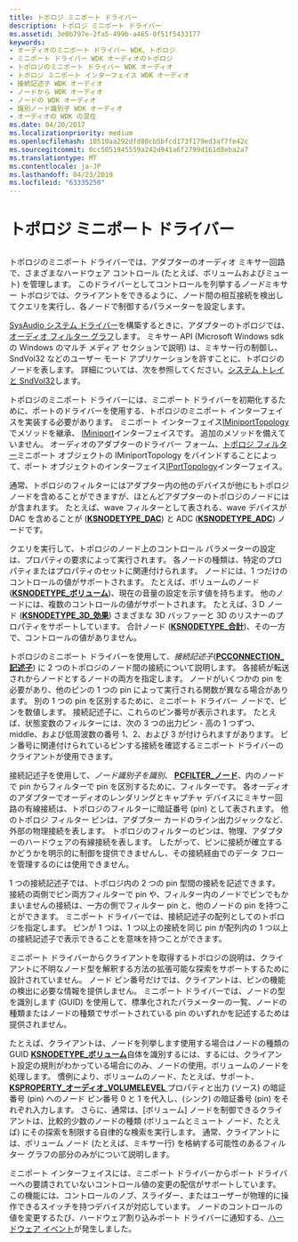 ```yaml
---
title: トポロジ ミニポート ドライバー
description: トポロジ ミニポート ドライバー
ms.assetid: 3e0b797e-2fa5-499b-a465-0f51f5433177
keywords:
- オーディオのミニポート ドライバー WDK、トポロジ
- ミニポート ドライバー WDK オーディオのトポロジ
- トポロジのミニポート ドライバー WDK オーディオ
- トポロジ ミニポート インターフェイス WDK オーディオ
- 接続記述子 WDK オーディオ
- ノードから WDK オーディオ
- ノードの WDK オーディオ
- 識別ノード識別子 WDK オーディオ
- オーディオの WDK の混在
ms.date: 04/20/2017
ms.localizationpriority: medium
ms.openlocfilehash: 10510aa292dfd80cb5bfcd173f179ed3af7fe42c
ms.sourcegitcommit: 0cc5051945559a242d941a6f2799d161d8eba2a7
ms.translationtype: MT
ms.contentlocale: ja-JP
ms.lasthandoff: 04/23/2019
ms.locfileid: "63335250"
---
```

# <a name="topology-miniport-driver"></a>トポロジ ミニポート ドライバー


## <span id="topology_miniport_driver"></span><span id="TOPOLOGY_MINIPORT_DRIVER"></span>


トポロジのミニポート ドライバーでは、アダプターのオーディオ ミキサー回路で、さまざまなハードウェア コントロール (たとえば、ボリュームおよびミュート) を管理します。 このドライバーとしてコントロールを列挙する*ノード*ミキサー トポロジでは、クライアントをできるように、ノード間の相互接続を検出してクエリを実行し、各ノードで制御するパラメーターを設定します。

[SysAudio システム ドライバー](kernel-mode-wdm-audio-components.md#sysaudio_system_driver)を構築するときに、アダプターのトポロジでは、[オーディオ フィルター グラフ](audio-filter-graphs.md)します。 ミキサー API (Microsoft Windows sdk の Windows のマルチ メディア セクションで説明) は、ミキサー行の制御し、SndVol32 などのユーザー モード アプリケーションを許すことに、トポロジのノードを表します。 詳細については、次を参照してください。[システム トレイと SndVol32](systray-and-sndvol32.md)します。

トポロジのミニポート ドライバーには、ミニポート ドライバーを初期化するために、ポートのドライバーを使用する、トポロジのミニポート インターフェイスを実装する必要があります。 ミニポート インターフェイス[IMiniportTopology](https://msdn.microsoft.com/library/windows/hardware/ff536712)でメソッドを継承、 [IMiniport](https://msdn.microsoft.com/library/windows/hardware/ff536698)インターフェイスです。 追加のメソッドを備えていません。 オーディオのアダプターのドライバー フォーム、[トポロジ フィルター](topology-filters.md)ミニポート オブジェクトの IMiniportTopology をバインドすることによって、ポート オブジェクトのインターフェイス[IPortTopology](https://msdn.microsoft.com/library/windows/hardware/ff536896)インターフェイス。

通常、トポロジのフィルターにはアダプター内の他のデバイスが他にもトポロジ ノードを含めることができますが、ほとんどアダプターのトポロジのノードにはが含まれます。 たとえば、wave フィルターとして表される、wave デバイスが DAC を含めることが ([**KSNODETYPE\_DAC**](https://msdn.microsoft.com/library/windows/hardware/ff537158)) と ADC ([**KSNODETYPE\_ADC**](https://msdn.microsoft.com/library/windows/hardware/ff537153)) ノードです。

クエリを実行して、トポロジのノード上のコントロール パラメーターの設定は、プロパティの要求によって実行されます。 各ノードの種類は、特定のプロパティまたはプロパティのセットに関連付けられます。 ノードには、1 つだけのコントロールの値がサポートされます。 たとえば、ボリュームのノード ([**KSNODETYPE\_ボリューム**](https://msdn.microsoft.com/library/windows/hardware/ff537208))、現在の音量の設定を示す値を持ちます。 他のノードには、複数のコントロールの値がサポートされます。 たとえば、3 D ノード ([**KSNODETYPE\_3D\_効果**](https://msdn.microsoft.com/library/windows/hardware/ff537148)) さまざまな 3D バッファーと 3D のリスナーのプロパティをサポートしています。 合計ノード ([**KSNODETYPE\_合計**](https://msdn.microsoft.com/library/windows/hardware/ff537196))、その一方で、コントロールの値がありません。

トポロジのミニポート ドライバーを使用して、*接続記述子*([**PCCONNECTION\_記述子**](https://msdn.microsoft.com/library/windows/hardware/ff537688)) に 2 つのトポロジのノード間の接続について説明します。 各接続が転送されからノードとするノードの両方を指定します。 ノードがいくつかの pin を必要があり、他のピンの 1 つの pin によって実行される関数が異なる場合があります。 別の 1 つの pin を区別するために、ミニポート ドライバー ノードで、ピンを数値します。 接続記述子に、これらのピン番号が表示されます。 たとえば、状態変数のフィルターには、次の 3 つの出力ピン - 高の 1 つずつ、middle、および低周波数の番号 1、2、および 3 が付けられますがあります。 ピン番号に関連付けられているピンする接続を確認するミニポート ドライバーのクライアントが使用できます。

接続記述子を使用して、*ノード識別子を識別*、 [ **PCFILTER\_ノード**](https://msdn.microsoft.com/library/windows/hardware/ff537695)、内のノードで pin からフィルターで pin を区別するために、フィルターです。 各オーディオのアダプターでオーディオのレンダリングとキャプチャ デバイスにミキサー回路の有線接続は、トポロジのフィルターに暗証番号 (pin) として表されます。 他のトポロジ フィルター ピンは、アダプター カードのライン出力ジャックなど、外部の物理接続を表します。 トポロジのフィルターのピンは、物理、アダプターのハードウェアの有線接続を表します。 したがって、ピンに接続が確立するかどうかを明示的に制御を提供できませんし、その接続経由でのデータ フローを管理するのには使用できません。

1 つの接続記述子では、トポロジ内の 2 つの pin 型間の接続を記述できます。 接続の両側でピン両方フィルターで pin や、フィルター内のノードでピンでもかまいませんの接続は、一方の側でフィルター pin と、他のノードの pin を持つことができます。 ミニポート ドライバーでは、接続記述子の配列としてのトポロジを指定します。 ピンが 1 つは、1 つ以上の接続を同じ pin が配列内の 1 つ以上の接続記述子で表示できることを意味を持つことができます。

ミニポート ドライバーからクライアントを取得するトポロジの説明は、クライアントに不明なノード型を解釈する方法の拡張可能な探索をサポートするために設計されていません。 ノード ピン番号だけでは、クライアントは、ピンの機能の検出に必要な情報を提供しません。 ミニポート ドライバーでは、ノードの型を識別します (GUID) を使用して、標準化されたパラメーターの一覧、ノードの種類またはノードの種類でサポートされている pin のいずれかを記述するためは提供されません。

たとえば、クライアントは、ノードを列挙します使用する場合はノードの種類の GUID [ **KSNODETYPE\_ボリューム**](https://msdn.microsoft.com/library/windows/hardware/ff537208)自体を識別するには、するには、クライアント設定の規則がわかっている場合にのみ、ノードの使用。ボリュームのノードを処理します。 慣例により、ボリュームのノード、たとえば、サポート、 [ **KSPROPERTY\_オーディオ\_VOLUMELEVEL** ](https://msdn.microsoft.com/library/windows/hardware/ff537309)プロパティと出力 (ソース) の暗証番号 (pin) へのノード ピン番号 0 と 1 を代入し、(シンク) の暗証番号 (pin) をそれぞれ入力します。 さらに、通常は、[ボリューム] ノードを制御できるクライアントは、比較的少数のノードの種類 (ボリュームとミュート ノード、たとえば) にその探索を制限する自律的な検索を実行します。 通常、クライアントには、ボリューム ノード (たとえば、ミキサー行) を格納する可能性のあるフィルター グラフの部分のみがについて説明します。

ミニポート インターフェイスには、ミニポート ドライバーからポート ドライバーへの要請されていないコントロール値の変更の配信がサポートしています。 この機能には、コントロールのノブ、スライダー、またはユーザーが物理的に操作できるスイッチを持つデバイスが対応しています。 ノードのコントロールの値を変更するたび、ハードウェア割り込みポート ドライバーに通知する、[ハードウェア イベント](hardware-events.md)が発生しました。

 

 




